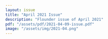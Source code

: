 ```yaml
---
layout: issue
title: "April 2021 Issue"
description: "Flounder issue of April 2021"
pdf: "/assets/pdf/2021-04-09-issue.pdf"
image: "/assets/img/2021-04.png"
---
```

